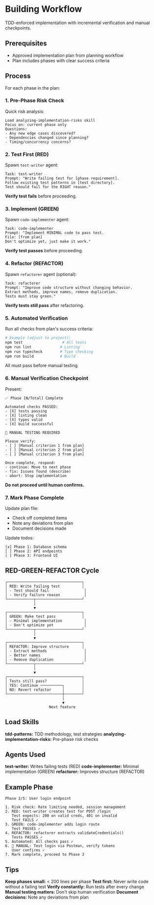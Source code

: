 # Building Workflow

TDD-enforced implementation with incremental verification and manual checkpoints.

## Prerequisites

- Approved implementation plan from planning workflow
- Plan includes phases with clear success criteria

## Process

For each phase in the plan:

### 1. Pre-Phase Risk Check

Quick risk analysis:
```
Load analyzing-implementation-risks skill
Focus on: current phase only
Questions:
- Any new edge cases discovered?
- Dependencies changed since planning?
- Timing/concurrency concerns?
```

### 2. Test First (RED)

Spawn `test-writer` agent:
```
Task: test-writer
Prompt: "Write failing test for [phase requirement].
Follow existing test patterns in [test directory].
Test should fail for the RIGHT reason."
```

**Verify test fails** before proceeding.

### 3. Implement (GREEN)

Spawn `code-implementer` agent:
```
Task: code-implementer
Prompt: "Implement MINIMAL code to pass test.
File: [from plan]
Don't optimize yet, just make it work."
```

**Verify test passes** before proceeding.

### 4. Refactor (REFACTOR)

Spawn `refactorer` agent (optional):
```
Task: refactorer
Prompt: "Improve code structure without changing behavior.
Extract methods, improve names, remove duplication.
Tests must stay green."
```

**Verify tests still pass** after refactoring.

### 5. Automated Verification

Run all checks from plan's success criteria:

```bash
# Example (adjust to project):
npm test                  # All tests
npm run lint             # Linting
npm run typecheck        # Type checking
npm run build            # Build
```

All must pass before manual testing.

### 6. Manual Verification Checkpoint

Present:
```
✅ Phase [N/Total] Complete

Automated checks PASSED:
- [X] tests passing
- [X] linting clean
- [X] types valid
- [X] build successful

🛑 MANUAL TESTING REQUIRED

Please verify:
- [ ] [Manual criterion 1 from plan]
- [ ] [Manual criterion 2 from plan]
- [ ] [Manual criterion 3 from plan]

Once complete, respond:
- continue: Move to next phase
- fix: Issues found (describe)
- abort: Stop implementation
```

**Do not proceed until human confirms.**

### 7. Mark Phase Complete

Update plan file:
- Check off completed items
- Note any deviations from plan
- Document decisions made

Update todos:
```
[x] Phase 1: Database schema
[ ] Phase 2: API endpoints
[ ] Phase 3: Frontend UI
```

## RED-GREEN-REFACTOR Cycle

```
┌──────────────────────────────────┐
│ RED: Write failing test          │
│ - Test should fail                │
│ - Verify failure reason           │
└────────────┬─────────────────────┘
             │
             ▼
┌──────────────────────────────────┐
│ GREEN: Make test pass            │
│ - Minimal implementation          │
│ - Don't optimize yet              │
└────────────┬─────────────────────┘
             │
             ▼
┌──────────────────────────────────┐
│ REFACTOR: Improve structure      │
│ - Extract methods                 │
│ - Better names                    │
│ - Remove duplication              │
└────────────┬─────────────────────┘
             │
             ▼
┌──────────────────────────────────┐
│ Tests still pass?                │
│ YES: Continue ──────────┐        │
│ NO: Revert refactor     │        │
└─────────────────────────┼────────┘
                          │
                          ▼
                    Next feature
```

## Load Skills

**tdd-patterns:** TDD methodology, test strategies
**analyzing-implementation-risks:** Pre-phase risk checks

## Agents Used

**test-writer:** Writes failing tests (RED)
**code-implementer:** Minimal implementation (GREEN)
**refactorer:** Improves structure (REFACTOR)

## Example Phase

```
Phase 2/5: User login endpoint

1. Risk check: Rate limiting needed, session management
2. RED: test-writer creates test for POST /login
   Test expects: 200 on valid creds, 401 on invalid
   Test FAILS ✓
3. GREEN: code-implementer adds login route
   Test PASSES ✓
4. REFACTOR: refactorer extracts validateCredentials()
   Tests PASSES ✓
5. Automated: All checks pass ✓
6. 🛑 MANUAL: Test login via Postman, verify tokens
   User confirms ✓
7. Mark complete, proceed to Phase 3
```

## Tips

**Keep phases small:** < 200 lines per phase
**Test first:** Never write code without a failing test
**Verify constantly:** Run tests after every change
**Manual testing matters:** Don't skip human verification
**Document decisions:** Note any deviations from plan
